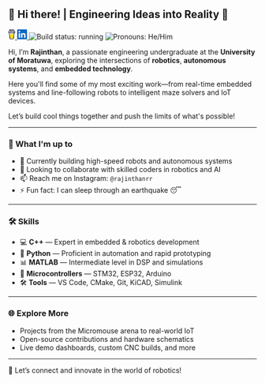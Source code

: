 ## 👋 Hi there! | Engineering Ideas into Reality 🚀

<p>
  <a href="https://buymeacoffee.com/raspicap">
    <img height="20" src="./icons/coffee.svg" alt="Support me on Buy Me a Coffee"/>
  </a>
  <a href="https://www.linkedin.com/in/rajinthan/">
    <img height="20" src="./icons/linkedin.svg" alt="LinkedIn Profile"/>
  </a>
  <img src="https://img.shields.io/badge/build-running-green" height="20" alt="Build status: running"/>
  <img src="https://img.shields.io/badge/Pronouns-He%2FHim-blue" height="20" alt="Pronouns: He/Him"/>
</p>

Hi, I’m **Rajinthan**, a passionate engineering undergraduate at the **University of Moratuwa**, exploring the intersections of **robotics**, **autonomous systems**, and **embedded technology**.

Here you'll find some of my most exciting work—from real-time embedded systems and line-following robots to intelligent maze solvers and IoT devices.

Let’s build cool things together and push the limits of what's possible!

---

### 🚀 What I'm up to

- 🔭 Currently building high-speed robots and autonomous systems  
- 🤝 Looking to collaborate with skilled coders in robotics and AI  
- 📫 Reach me on Instagram: `@rajinthanrr`  
- ⚡ Fun fact: I can sleep through an earthquake 😴

---

### 🛠️ Skills

- 💻 **C++** — Expert in embedded & robotics development  
- 🐍 **Python** — Proficient in automation and rapid prototyping  
- 📊 **MATLAB** — Intermediate level in DSP and simulations  
- 📡 **Microcontrollers** — STM32, ESP32, Arduino  
- 🛠️ **Tools** — VS Code, CMake, Git, KiCAD, Simulink

---

### 🌐 Explore More
- Projects from the Micromouse arena to real-world IoT
- Open-source contributions and hardware schematics
- Live demo dashboards, custom CNC builds, and more

---

🔗 Let’s connect and innovate in the world of robotics!
